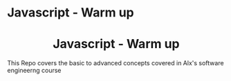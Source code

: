 # Javascript - Warm up

<h1 align='center'> Javascript - Warm up </h1>

This Repo covers the basic to advanced concepts covered in Alx's software engineerng course
